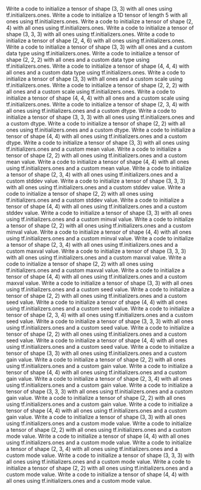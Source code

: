 Write a code to initialize a tensor of shape (3, 3) with all ones using tf.initializers.ones.
Write a code to initialize a 1D tensor of length 5 with all ones using tf.initializers.ones.
Write a code to initialize a tensor of shape (2, 4) with all ones using tf.initializers.ones.
Write a code to initialize a tensor of shape (3, 3, 3) with all ones using tf.initializers.ones.
Write a code to initialize a tensor of shape (2, 4, 6) with all ones using tf.initializers.ones.
Write a code to initialize a tensor of shape (3, 3) with all ones and a custom data type using tf.initializers.ones.
Write a code to initialize a tensor of shape (2, 2, 2) with all ones and a custom data type using tf.initializers.ones.
Write a code to initialize a tensor of shape (4, 4, 4) with all ones and a custom data type using tf.initializers.ones.
Write a code to initialize a tensor of shape (3, 3) with all ones and a custom scale using tf.initializers.ones.
Write a code to initialize a tensor of shape (2, 2, 2) with all ones and a custom scale using tf.initializers.ones.
Write a code to initialize a tensor of shape (4, 4, 4) with all ones and a custom scale using tf.initializers.ones.
Write a code to initialize a tensor of shape (2, 3, 4) with all ones using tf.initializers.ones and a custom dtype.
Write a code to initialize a tensor of shape (3, 3, 3) with all ones using tf.initializers.ones and a custom dtype.
Write a code to initialize a tensor of shape (2, 2) with all ones using tf.initializers.ones and a custom dtype.
Write a code to initialize a tensor of shape (4, 4) with all ones using tf.initializers.ones and a custom dtype.
Write a code to initialize a tensor of shape (3, 3) with all ones using tf.initializers.ones and a custom mean value.
Write a code to initialize a tensor of shape (2, 2) with all ones using tf.initializers.ones and a custom mean value.
Write a code to initialize a tensor of shape (4, 4) with all ones using tf.initializers.ones and a custom mean value.
Write a code to initialize a tensor of shape (2, 3, 4) with all ones using tf.initializers.ones and a custom stddev value.
Write a code to initialize a tensor of shape (3, 3, 3) with all ones using tf.initializers.ones and a custom stddev value.
Write a code to initialize a tensor of shape (2, 2) with all ones using tf.initializers.ones and a custom stddev value.
Write a code to initialize a tensor of shape (4, 4) with all ones using tf.initializers.ones and a custom stddev value.
Write a code to initialize a tensor of shape (3, 3) with all ones using tf.initializers.ones and a custom minval value.
Write a code to initialize a tensor of shape (2, 2) with all ones using tf.initializers.ones and a custom minval value.
Write a code to initialize a tensor of shape (4, 4) with all ones using tf.initializers.ones and a custom minval value.
Write a code to initialize a tensor of shape (2, 3, 4) with all ones using tf.initializers.ones and a custom maxval value.
Write a code to initialize a tensor of shape (3, 3, 3) with all ones using tf.initializers.ones and a custom maxval value.
Write a code to initialize a tensor of shape (2, 2) with all ones using tf.initializers.ones and a custom maxval value.
Write a code to initialize a tensor of shape (4, 4) with all ones using tf.initializers.ones and a custom maxval value.
Write a code to initialize a tensor of shape (3, 3) with all ones using tf.initializers.ones and a custom seed value.
Write a code to initialize a tensor of shape (2, 2) with all ones using tf.initializers.ones and a custom seed value.
Write a code to initialize a tensor of shape (4, 4) with all ones using tf.initializers.ones and a custom seed value.
Write a code to initialize a tensor of shape (2, 3, 4) with all ones using tf.initializers.ones and a custom seed value.
Write a code to initialize a tensor of shape (3, 3, 3) with all ones using tf.initializers.ones and a custom seed value.
Write a code to initialize a tensor of shape (2, 2) with all ones using tf.initializers.ones and a custom seed value.
Write a code to initialize a tensor of shape (4, 4) with all ones using tf.initializers.ones and a custom seed value.
Write a code to initialize a tensor of shape (3, 3) with all ones using tf.initializers.ones and a custom gain value.
Write a code to initialize a tensor of shape (2, 2) with all ones using tf.initializers.ones and a custom gain value.
Write a code to initialize a tensor of shape (4, 4) with all ones using tf.initializers.ones and a custom gain value.
Write a code to initialize a tensor of shape (2, 3, 4) with all ones using tf.initializers.ones and a custom gain value.
Write a code to initialize a tensor of shape (3, 3, 3) with all ones using tf.initializers.ones and a custom gain value.
Write a code to initialize a tensor of shape (2, 2) with all ones using tf.initializers.ones and a custom gain value.
Write a code to initialize a tensor of shape (4, 4) with all ones using tf.initializers.ones and a custom gain value.
Write a code to initialize a tensor of shape (3, 3) with all ones using tf.initializers.ones and a custom mode value.
Write a code to initialize a tensor of shape (2, 2) with all ones using tf.initializers.ones and a custom mode value.
Write a code to initialize a tensor of shape (4, 4) with all ones using tf.initializers.ones and a custom mode value.
Write a code to initialize a tensor of shape (2, 3, 4) with all ones using tf.initializers.ones and a custom mode value.
Write a code to initialize a tensor of shape (3, 3, 3) with all ones using tf.initializers.ones and a custom mode value.
Write a code to initialize a tensor of shape (2, 2) with all ones using tf.initializers.ones and a custom mode value.
Write a code to initialize a tensor of shape (4, 4) with all ones using tf.initializers.ones and a custom mode value.
